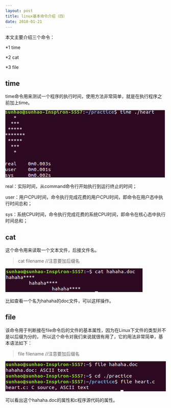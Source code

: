 ```yaml
---
layout: post
title: linux基本命令介绍（四）
date: 2018-01-21
---
```


本文主要介绍三个命令：

*1 time

*2 cat

*3 file

## time

time命令用来测试一个程序的执行时间，使用方法非常简单，就是在执行程序之前加上time。

![time.png](https://raw.githubusercontent.com/sduphylug/sduphylug.github.io/master/_posts/_imag/time.png)

real：实际时间，从command命令行开始执行到运行终止的时间；

user：用户CPU时间，命令执行完成花费的用户CPU时间，即命令在用户态中执行时间总和；

sys：系统CPU时间，命令执行完成花费的系统CPU时间，即命令在核心态中执行时间总和；

## cat

这个命令用来读取一个文本文件，后接文件名。

> cat filename        //注意要加后缀名

![cat.png](https://raw.githubusercontent.com/sduphylug/sduphylug.github.io/master/_posts/_imag/cat.png)

比如查看一个名为hahaha的doc文件，可以这样操作。

## file

该命令用于判断接在file命令后的文件的基本属性，因为在Linux下文件的类型并不是以后缀为分的，
所以这个命令对我们来说就很有用了，它的用法非常简单，基本语法如下：

> file filename       //注意要加后缀名

![file.png](https://raw.githubusercontent.com/sduphylug/sduphylug.github.io/master/_posts/_imag/file.png)

可以看出这个hahaha.doc的属性和c程序源代码的属性。

